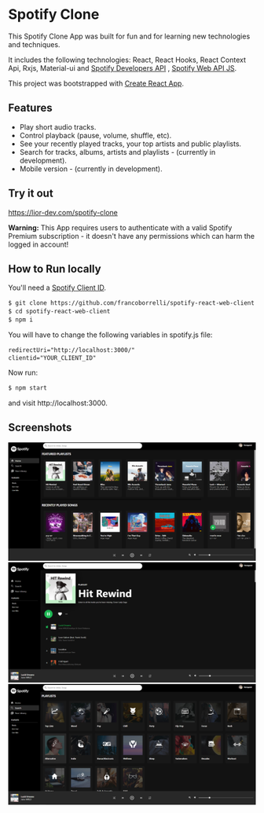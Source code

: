# Spotify Clone


This Spotify Clone App was built for fun and for learning new technologies and techniques.

It includes the following technologies: React, React Hooks, React Context Api, Rxjs, Material-ui and  [Spotify Developers API](https://developer.spotify.com/documentation/web-api/) , [Spotify Web API JS](https://github.com/JMPerez/spotify-web-api-js).

This project was bootstrapped with [Create React App](https://github.com/facebookincubator/create-react-app).


## Features

* Play short audio tracks.
* Control playback (pause, volume, shuffle, etc).
* See your recently played tracks, your top artists and public playlists.
* Search for tracks, albums, artists and playlists - (currently in development).
* Mobile version - (currently in development).


## Try it out
https://lior-dev.com/spotify-clone

**Warning:** This App requires users to authenticate with a valid Spotify Premium subscription - it doesn't have any permissions which can harm the logged in account!

## How to Run locally

You'll need a [Spotify Client ID](https://developer.spotify.com/dashboard/applications).

```bash
$ git clone https://github.com/francoborrelli/spotify-react-web-client.git
$ cd spotify-react-web-client
$ npm i
```

You will have to change the following variables in spotify.js file:
```
redirectUri="http://localhost:3000/"
clientid="YOUR_CLIENT_ID"
```

Now run:
```bash
$ npm start
```
and visit http://localhost:3000.
 
## Screenshots
![home](images/home.png?raw=true "Home")
![playlist](images/playlist.png?raw=true "Playlist")
![genres](images/genres.png?raw=true "Genres")

